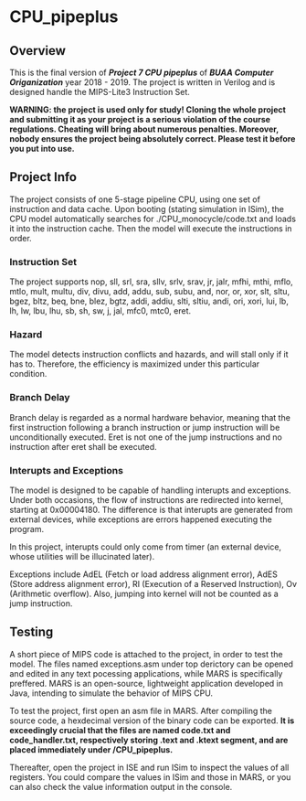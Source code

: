 # CPU_pipeplus

## Overview

This is the final version of ***Project 7 CPU pipeplus*** of ***BUAA Computer Origanization*** year 2018 - 2019. The project is written in Verilog and is designed handle the MIPS-Lite3 Instruction Set. 

**WARNING: the project is used only for study! Cloning the whole project and submitting it as your project is a serious violation of the course regulations. Cheating will bring about numerous penalties. Moreover, nobody ensures the project being absolutely correct. Please test it before you put into use.** 

## Project Info

The project consists of one 5-stage pipeline CPU, using one set of instruction and data cache. Upon booting (stating simulation in ISim), the CPU model automatically searches for ./CPU_monocycle/code.txt and loads it into the instruction cache. Then the model will execute the instructions in order.

### Instruction Set

The project supports nop, sll, srl, sra, sllv, srlv, srav, jr, jalr, mfhi, mthi, mflo, mtlo, mult, multu, div, divu, add, addu, sub, subu, and, nor, or, xor, slt, sltu, bgez, bltz, beq, bne, blez, bgtz, addi, addiu, slti, sltiu, andi, ori, xori, lui, lb, lh, lw, lbu, lhu, sb, sh, sw, j, jal, mfc0, mtc0, eret.

### Hazard

The model detects instruction conflicts and hazards, and will stall only if it has to. Therefore, the efficiency is maximized under this particular condition.

### Branch Delay

Branch delay is regarded as a normal hardware behavior, meaning that the first instruction following a branch instruction or jump instruction will be unconditionally executed. Eret is not one of the jump instructions and no instruction after eret shall be executed.

### Interupts and Exceptions

The model is designed to be capable of handling interupts and exceptions. Under both occasions, the flow of instructions are redirected into kernel, starting at 0x00004180. The difference is that interupts are generated from external devices, while exceptions are errors happened executing the program. 

In this project, interupts could only come from timer (an external device, whose utilities will be illucinated later). 

Exceptions include AdEL (Fetch or load address alignment error), AdES (Store address alignment error), RI (Execution of a Reserved Instruction), Ov (Arithmetic overflow). Also, jumping into kernel will not be counted as a jump instruction.

## Testing

A short piece of MIPS code is attached to the project, in order to test the model. The files named exceptions.asm under top derictory can be opened and edited in any text pocessing applications, while MARS is specifically preffered. MARS is an open-source, lightweight application developed in Java, intending to simulate the behavior of MIPS CPU. 

To test the project, first open an asm file in MARS. After compiling the source code, a hexdecimal version of the binary code can be exported. **It is exceedingly crucial that the files are named code.txt and code_handler.txt, respectively storing .text and .ktext segment, and are placed immediately under /CPU_pipeplus.**

Thereafter, open the project in ISE and run ISim to inspect the values of all registers. You could compare the values in ISim and those in MARS, or you can also check the value information output in the console.

